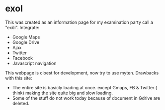 exol
====
This was created as an information page for my examination party call a "exöl".
Integrate:
- Google Maps
- Google Drive
- Ajax
- Twitter
- Facebook
- Javascript navigation

This webpage is cloest for development, now try to use myten.
Drawbacks with this site:
- The entire site is basicly loading at once. except Gmaps, FB & Twitter ( think) making the 
site quite big and slow loading. 
- Some of the stuff do not work today because of document in Gdrive are deleted.
